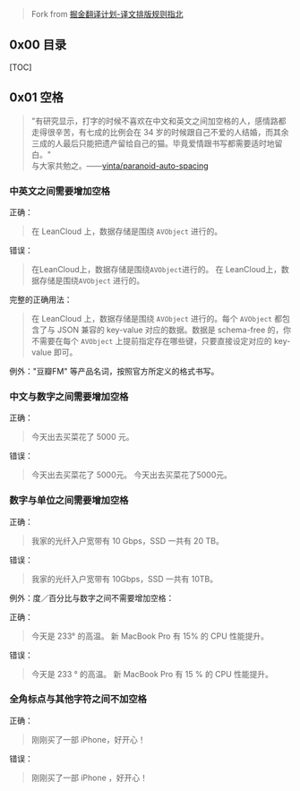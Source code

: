 > Fork from [掘金翻译计划-译文排版规则指北](https://github.com/xitu/gold-miner/wiki/%E8%AF%91%E6%96%87%E6%8E%92%E7%89%88%E8%A7%84%E5%88%99%E6%8C%87%E5%8C%97)

## 0x00 目录

[TOC]

## 0x01 空格

> ​	"有研究显示，打字的时候不喜欢在中文和英文之间加空格的人，感情路都走得很辛苦，有七成的比例会在 34 岁的时候跟自己不爱的人结婚，而其余三成的人最后只能把遗产留给自己的猫。毕竟爱情跟书写都需要适时地留白。"  
> ​	与大家共勉之。——[vinta/paranoid-auto-spacing](https://github.com/vinta/pangu.js)

### 中英文之间需要增加空格

正确：  
> 在 LeanCloud 上，数据存储是围绕 `AVObject` 进行的。

错误：  
> 在LeanCloud上，数据存储是围绕`AVObject`进行的。
> 在 LeanCloud上，数据存储是围绕`AVObject` 进行的。

完整的正确用法：  
> 在 LeanCloud 上，数据存储是围绕 `AVObject` 进行的。每个 `AVObject` 都包含了与 JSON 兼容的 key-value 对应的数据。数据是 schema-free 的，你不需要在每个 `AVObject` 上提前指定存在哪些键，只要直接设定对应的 key-value 即可。

例外："豆瓣FM" 等产品名词，按照官方所定义的格式书写。

### 中文与数字之间需要增加空格

正确：  
> 今天出去买菜花了 5000 元。

错误：  
> 今天出去买菜花了 5000元。
> 今天出去买菜花了5000元。

### 数字与单位之间需要增加空格

正确：  
> 我家的光纤入户宽带有 10 Gbps，SSD 一共有 20 TB。

错误：  
> 我家的光纤入户宽带有 10Gbps，SSD 一共有 10TB。

例外：度／百分比与数字之间不需要增加空格：

正确：  
> 今天是 233° 的高温。
> 新 MacBook Pro 有 15% 的 CPU 性能提升。

错误：  
> 今天是 233 ° 的高温。
> 新 MacBook Pro 有 15 % 的 CPU 性能提升。

### 全角标点与其他字符之间不加空格

正确：  
> 刚刚买了一部 iPhone，好开心！

错误：  
> 刚刚买了一部 iPhone ，好开心！

